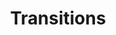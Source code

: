---
title: "Transitions"

categories: ['']

tags: ['Transitions']

arwords: 'انتقالات'

arexps: []

enwords: ['Transitions']

enexps: []

arlexicons: 'ن'

enlexicons: 'T'

authors: ['Ruqayya Roshdy']

translators: ['X']

citations: 'تطبيقات أساسية في المعالجة الآلية للغة العربية'

sources: 'مركز الملك عبدالله بن عبدالعزيز الدولي لخدمة اللغة العربية'

slug: ""
---